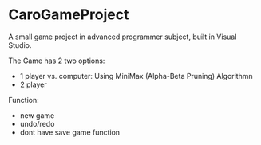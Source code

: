# CaroGameProject

A small game project in advanced programmer subject, built in Visual Studio. 

The Game has 2 two options:
- 1 player vs. computer: Using MiniMax (Alpha-Beta Pruning) Algorithmn 
- 2 player

Function:
- new game
- undo/redo
- dont have save game function
